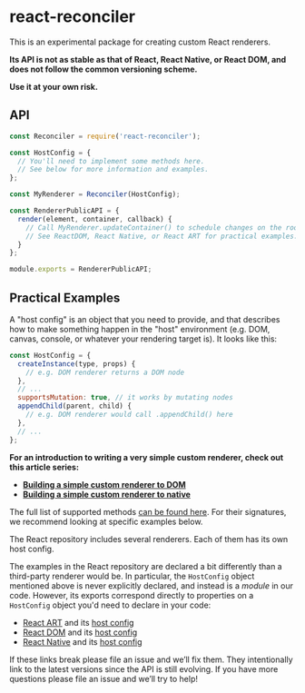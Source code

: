 # react-reconciler

This is an experimental package for creating custom React renderers.

**Its API is not as stable as that of React, React Native, or React DOM, and does not follow the common versioning scheme.**

**Use it at your own risk.**

## API

```js
const Reconciler = require('react-reconciler');

const HostConfig = {
  // You'll need to implement some methods here.
  // See below for more information and examples.
};

const MyRenderer = Reconciler(HostConfig);

const RendererPublicAPI = {
  render(element, container, callback) {
    // Call MyRenderer.updateContainer() to schedule changes on the roots.
    // See ReactDOM, React Native, or React ART for practical examples.
  }
};

module.exports = RendererPublicAPI;
```

## Practical Examples

A "host config" is an object that you need to provide, and that describes how to make something happen in the "host" environment (e.g. DOM, canvas, console, or whatever your rendering target is). It looks like this:

```js
const HostConfig = {
  createInstance(type, props) {
    // e.g. DOM renderer returns a DOM node
  },
  // ...
  supportsMutation: true, // it works by mutating nodes
  appendChild(parent, child) {
    // e.g. DOM renderer would call .appendChild() here
  },
  // ...
};
```

**For an introduction to writing a very simple custom renderer, check out this article series:**

* **[Building a simple custom renderer to DOM](https://medium.com/@agent_hunt/hello-world-custom-react-renderer-9a95b7cd04bc)**
* **[Building a simple custom renderer to native](https://medium.com/@agent_hunt/introduction-to-react-native-renderers-aka-react-native-is-the-java-and-react-native-renderers-are-828a0022f433)**

The full list of supported methods [can be found here](https://github.com/facebook/react/blob/master/packages/react-reconciler/src/forks/ReactFiberHostConfig.custom.js). For their signatures, we recommend looking at specific examples below.

The React repository includes several renderers. Each of them has its own host config.

The examples in the React repository are declared a bit differently than a third-party renderer would be. In particular, the `HostConfig` object mentioned above is never explicitly declared, and instead is a *module* in our code. However, its exports correspond directly to properties on a `HostConfig` object you'd need to declare in your code:

* [React ART](https://github.com/facebook/react/blob/master/packages/react-art/src/ReactART.js) and its [host config](https://github.com/facebook/react/blob/master/packages/react-art/src/ReactARTHostConfig.js)
* [React DOM](https://github.com/facebook/react/blob/master/packages/react-dom/src/client/ReactDOM.js) and its [host config](https://github.com/facebook/react/blob/master/packages/react-dom/src/client/ReactDOMHostConfig.js)
* [React Native](https://github.com/facebook/react/blob/master/packages/react-native-renderer/src/ReactNativeRenderer.js) and its [host config](https://github.com/facebook/react/blob/master/packages/react-native-renderer/src/ReactNativeHostConfig.js)

If these links break please file an issue and we’ll fix them. They intentionally link to the latest versions since the API is still evolving. If you have more questions please file an issue and we’ll try to help!
